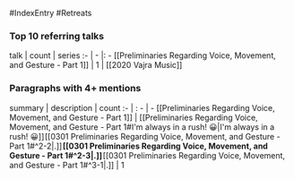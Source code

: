 #IndexEntry #Retreats

### Top 10 referring talks
talk | count | series
:- | - |: -
[[Preliminaries Regarding Voice, Movement, and Gesture - Part 1]] | 1 | [[2020 Vajra Music]]

### Paragraphs with 4+ mentions
summary | description | count
:- | : - | -
[[Preliminaries Regarding Voice, Movement, and Gesture - Part 1]] | [[Preliminaries Regarding Voice, Movement, and Gesture - Part 1#I'm always in a rush! 😀\|I'm always in a rush! 😀]] [[0301 Preliminaries Regarding Voice, Movement, and Gesture - Part 1#^2-2\|.]] **[[0301 Preliminaries Regarding Voice, Movement, and Gesture - Part 1#^2-3\|.]]** [[0301 Preliminaries Regarding Voice, Movement, and Gesture - Part 1#^3-1\|.]] | 1


